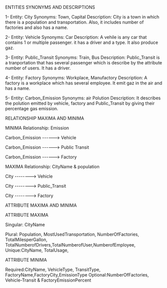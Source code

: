 ENTITIES SYNONYMS AND DESCRIPTIONS

1-
Entity: City
Synonyms: Town, Capital
Description: City is a town in which there is a population and transportation. Also, it includes number of factories and also has a name.

2- 
Entity: Vehicle
Synonyms: Car
Description:  A vehile is any car that contains 1 or multiple passenger. it has a driver and a type. It also produce gaz.

3-
Entity: Public_Transit
Synonyms: Train, Bus
Description: Public_Transit is a tranportation that has several passenger which is describe by the attribute number of users. It has a driver.

4- 
Entity: Factory
Synonyms: Workplace, Manufactory
Description: A factory is a workplace which has several employee. It emit gaz in the air and has a name.

5- 
Entity: Carbon_Emission
Synonyms: air Polution 
Description: It describes the polution emitted by vehicle, factory and Public_Transit by giving their percentage gas emission.


RELATIONSHIP MAXIMA AND MINIMA

MINIMA
Relationship: Emission

Carbon_Emission ------> Vehicle

Carbon_Emission ------> Public Transit

Carbon_Emission ------> Factory


MAXIMA
Relationship:  CityName & population

City --------> Vehicle

City --------> Public_Transit

City --------> Factory


ATTRIBUTE MAXIMA AND MINIMA

ATTRIBUTE MAXIMA

Singular: CityName

Plural: Population, MostUsedTransportation, NumberOfFactories, TotalMilesperGallon, TotalNumberofDrivers,TotalNumberofUser,NumberofEmployee,
Unique:CityName, TotalUsage,

ATTRIBUTE MINIMA

Required:CityName, VehicleType, TransitType, FactoryName,FactoryCity,EmissionType
Optional:NumberOfFactories, Vehicle-Transit & FactoryEmissionPercent










